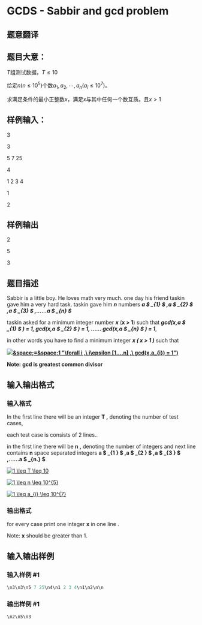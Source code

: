 # GCDS - Sabbir and gcd problem

## 题意翻译

## 题目大意：

$T$组测试数据，$T\leq10$

给定$n(n\leq10^5)$个数$a_1,a_2,\cdots,a_n(a_i\leq10^7)$。

求满足条件的最小正整数$x$，满足$x$与其中任何一个数互质。且$x>1$

## 样例输入：

3

3

5 7 25

4

1 2 3 4

1

2

## 样例输出

2

5

3

## 题目描述

Sabbir is a little boy. He loves math very much. one day his friend taskin gave him a very hard task. taskin gave him _**n**_ numbers _**a $ _{1} $ ,a $ _{2} $ ,a $ _{3} $ ,......a $ _{n} $**_

taskin asked for a minimum integer number _**x**_ (**x > 1**) such that _**gcd(x,a $ _{1} $ ) = 1, gcd(x,a $ _{2} $ ) = 1, ...... gcd(x,a $ _{n} $ ) = 1**_,

in other words you have to find a minimum integer _**_x_ ( x > 1 )**_ such that

[**![](https://cdn.luogu.com.cn/upload/vjudge_pic/SP30919/9a61eb88995ea804d556f658307451f21ac90d9b.png)&space;=&space;1 "\forall i ,\ i\epsilon [1....n] ,\ gcd(x,a_{i}) = 1")**](https://www.codecogs.com/eqnedit.php?latex=\forall&space;i&space;,\&space;i\epsilon&space;[1....n]&space;,\&space;gcd(x,a_{i})&space;=&space;1)

**Note:** **gcd is greatest common divisor**

## 输入输出格式

### 输入格式

In the first line there will be an integer **T ,** denoting the number of test cases,

each test case is consists of 2 lines..

in the first line there will be **n ,** denoting the number of integers and next line contains **n** space separated integers **a $ _{1&nbsp;} $ ,a $ _{2&nbsp;} $ ,a $ _{3&nbsp;} $ ,......a $ _{n.} $**

[![](https://latex.codecogs.com/gif.latex?1&space;\leq&space;T&space;\leq&space;10 "1 \leq T \leq 10")](https://www.codecogs.com/eqnedit.php?latex=1&space;\leq&space;T&space;\leq&space;10)

[![](https://latex.codecogs.com/gif.latex?1&space;\leq&space;n&space;\leq&space;10^{5} "1 \leq n \leq 10^{5}")](https://www.codecogs.com/eqnedit.php?latex=1&space;\leq&space;n&space;\leq&space;10^{5})

[](https://www.codecogs.com/eqnedit.php?latex=1&space;\leq&space;n&space;\leq&space;10^{5}) [![](https://latex.codecogs.com/gif.latex?1&space;\leq&space;a_{i}&space;\leq&space;10^{7} "1 \leq a_{i} \leq 10^{7}")](https://www.codecogs.com/eqnedit.php?latex=1&space;\leq&space;a_{i}&space;\leq&space;10^{7})

### 输出格式

for every case print one integer **x** in one line .

Note: **x** should be greater than 1.

## 输入输出样例

### 输入样例 #1

```cpp
\n3\n3\n5 7 25\n4\n1 2 3 4\n1\n2\n\n
```


### 输出样例 #1

```cpp
\n2\n5\n3
```


